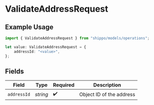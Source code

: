 # ValidateAddressRequest

## Example Usage

```typescript
import { ValidateAddressRequest } from "shippo/models/operations";

let value: ValidateAddressRequest = {
    addressId: "<value>",
};
```

## Fields

| Field                    | Type                     | Required                 | Description              |
| ------------------------ | ------------------------ | ------------------------ | ------------------------ |
| `addressId`              | *string*                 | :heavy_check_mark:       | Object ID of the address |